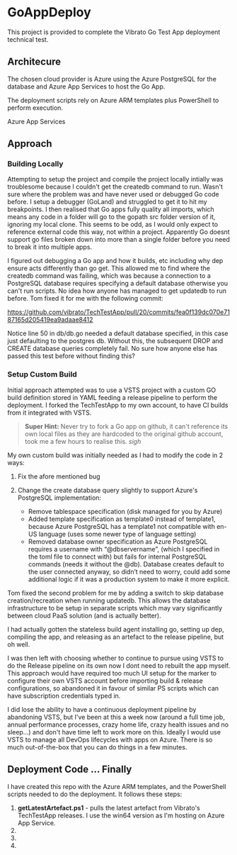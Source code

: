 # GoAppDeploy

This project is provided to complete the Vibrato Go Test App deployment technical test.

## Architecure
The chosen cloud provider is Azure using the Azure PostgreSQL for the database and Azure App Services to host the Go App.

The deployment scripts rely on Azure ARM templates plus PowerShell to perform execution.

Azure App Services

## Approach

### Building Locally

Attempting to setup the project and compile the project locally intially was troublesome because I couldn't get the createdb command to run. Wasn't sure where the problem was and have never used or debugged Go code before. I setup a debugger (GoLand) and struggled to get it to hit my breakpoints. I then realised that Go apps fully quality all imports, which means any code in a folder will go to the gopath src folder version of it, ignoring my local clone. This seems to be odd, as I would only expect to reference external code this way, not within a project. Apparently Go doesnt support go files broken down into more than a single folder before you need to break it into multiple apps.

I figured out debugging a Go app and how it builds, etc including why dep ensure acts differently than go get. This allowed me to find where the createdb command was failing, which was because a connection to a PostgreSQL database requires specifying a default database otherwise you can't run scripts. No idea how anyone has managed to get updatedb to run before. Tom fixed it for me with the following commit:

https://github.com/vibrato/TechTestApp/pull/20/commits/fea0f139dc070e7187165d205419ea9adaae8412

Notice line 50 in db/db.go needed a default database specified, in this case just defaulting to the postgres db. Without this, the subsequent DROP and CREATE database queries completely fail. No sure how anyone else has passed this test before without finding this?

### Setup Custom Build

Initial approach attempted was to use a VSTS project with a custom GO build definition stored in YAML feeding a release pipeline to perform the deployment. I forked the TechTestApp to my own account, to have CI builds from it integrated with VSTS.

>**Super Hint:** Never try to fork a Go app on github, it can't reference its own local files as they are hardcoded to the original github account, took me a few hours to realise this. 
>*sigh*

My own custom build was initially needed as I had to modify the code in 2 ways:

1. Fix the afore mentioned bug
2. Change the create database query slightly to support Azure's PostgreSQL implementation:

    * Remove tablespace specification (disk managed for you by Azure)
    * Added template specification as template0 instead of template1, because Azure PostgreSQL has a template1 not compatible with en-US language (uses some newer type of language setting)
    * Removed database owner specification as Azure PostgreSQL requires a username with “@dbservername”, (which I specified in the toml file to connect with) but fails for internal PostgreSQL commands (needs it without the @db). Database creates default to the user connected anyway, so didn’t need to worry, could add some additional logic if it was a production system to make it more explicit.

Tom fixed the second problem for me by adding a switch to skip database creation/recreation when running updatedb. This allows the database infrastructure to be setup in separate scripts which may vary significantly between cloud PaaS solution (and is actually better).

I had actually gotten the stateless build agent installing go, setting up dep, compiling the app, and releasing as an artefact to the release pipeline, but oh well.

I was then left with choosing whether to continue to pursue using VSTS to do the Release pipeline on its own now I dont need to rebuilt the app myself. This approach would have required too much UI setup for the marker to configure their own VSTS account before importing build & release configurations, so abandoned it in favour of similar PS scripts which can have subscription credentials typed in.

I did lose the ability to have a continuous deployment pipeline  by abandoning VSTS, but I've been at this a week now (around a full time job, annual performance processes, crazy home life, crazy health issues and no sleep...) and don't have time left to work more on this. Ideally I would use VSTS to manage all DevOps lifecycles with apps on Azure. There is so much out-of-the-box that you can do things in a few minutes.

## Deployment Code ... Finally

I have created this repo with the Azure ARM templates, and the PowerShell scripts needed to do the deployment. It follows these steps:

1. **getLatestArtefact.ps1** - pulls the latest artefact from Vibrato's TechTestApp releases. I use the win64 version as I'm hosting on Azure App Service.
2. 
3. 
4. 



